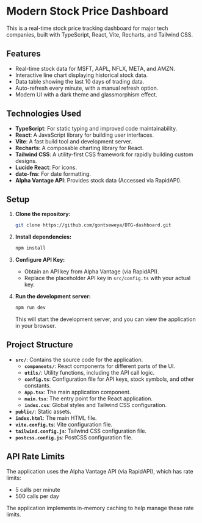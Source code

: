 # Modern Stock Price Dashboard

This is a real-time stock price tracking dashboard for major tech companies, built with TypeScript, React, Vite, Recharts, and Tailwind CSS.

## Features

-   Real-time stock data for MSFT, AAPL, NFLX, META, and AMZN.
-   Interactive line chart displaying historical stock data.
-   Data table showing the last 10 days of trading data.
-   Auto-refresh every minute, with a manual refresh option.
-   Modern UI with a dark theme and glassmorphism effect.

## Technologies Used

-   **TypeScript**: For static typing and improved code maintainability.
-   **React**: A JavaScript library for building user interfaces.
-   **Vite**: A fast build tool and development server.
-   **Recharts**: A composable charting library for React.
-   **Tailwind CSS**: A utility-first CSS framework for rapidly building custom designs.
-   **Lucide React**: For icons.
-   **date-fns**: For date formatting.
-  **Alpha Vantage API**: Provides stock data (Accessed via RapidAPI).

## Setup

1.  **Clone the repository:**

    ```bash
    git clone https://github.com/gontseweya/DTG-dashboard.git
    
    ```
    

2.  **Install dependencies:**

    ```bash
    npm install
    ```

3.  **Configure API Key:**

    -   Obtain an API key from Alpha Vantage (via RapidAPI).
    -   Replace the placeholder API key in `src/config.ts` with your actual key.

4.  **Run the development server:**

    ```bash
    npm run dev
    ```

    This will start the development server, and you can view the application in your browser.

## Project Structure

-   **`src/`**: Contains the source code for the application.
    -   **`components/`**: React components for different parts of the UI.
    -   **`utils/`**: Utility functions, including the API call logic.
    -   **`config.ts`**: Configuration file for API keys, stock symbols, and other constants.
    -   **`App.tsx`**: The main application component.
    -   **`main.tsx`**: The entry point for the React application.
    -   **`index.css`**: Global styles and Tailwind CSS configuration.
-   **`public/`**: Static assets.
-   **`index.html`**: The main HTML file.
-   **`vite.config.ts`**: Vite configuration file.
- **`tailwind.config.js`**: Tailwind CSS configuration file.
- **`postcss.config.js`**: PostCSS configuration file.

## API Rate Limits

The application uses the Alpha Vantage API (via RapidAPI), which has rate limits:

-   5 calls per minute
-   500 calls per day

The application implements in-memory caching to help manage these rate limits.

